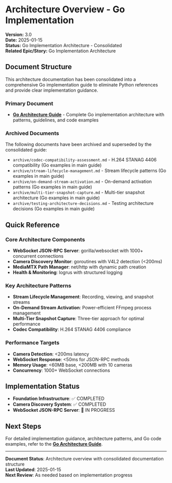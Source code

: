 # Architecture Overview - Go Implementation

**Version:** 3.0  
**Date:** 2025-01-15  
**Status:** Go Implementation Architecture - Consolidated  
**Related Epic/Story:** Go Implementation Architecture  

## Document Structure

This architecture documentation has been consolidated into a comprehensive Go implementation guide to eliminate Python references and provide clear implementation guidance.

### Primary Document
- **[Go Architecture Guide](go-architecture-guide.md)** - Complete Go implementation architecture with patterns, guidelines, and code examples

### Archived Documents
The following documents have been archived and superseded by the consolidated guide:
- `archive/codec-compatibility-assessment.md` - H.264 STANAG 4406 compatibility (Go examples in main guide)
- `archive/stream-lifecycle-management.md` - Stream lifecycle patterns (Go examples in main guide)
- `archive/on-demand-stream-activation.md` - On-demand activation patterns (Go examples in main guide)
- `archive/multi-tier-snapshot-capture.md` - Multi-tier snapshot architecture (Go examples in main guide)
- `archive/testing-architecture-decisions.md` - Testing architecture decisions (Go examples in main guide)

## Quick Reference

### Core Architecture Components
- **WebSocket JSON-RPC Server**: gorilla/websocket with 1000+ concurrent connections
- **Camera Discovery Monitor**: goroutines with V4L2 detection (<200ms)
- **MediaMTX Path Manager**: net/http with dynamic path creation
- **Health & Monitoring**: logrus with structured logging

### Key Architecture Patterns
- **Stream Lifecycle Management**: Recording, viewing, and snapshot streams
- **On-Demand Stream Activation**: Power-efficient FFmpeg process management
- **Multi-Tier Snapshot Capture**: Three-tier approach for optimal performance
- **Codec Compatibility**: H.264 STANAG 4406 compliance

### Performance Targets
- **Camera Detection**: <200ms latency
- **WebSocket Response**: <50ms for JSON-RPC methods
- **Memory Usage**: <60MB base, <200MB with 10 cameras
- **Concurrency**: 1000+ WebSocket connections

## Implementation Status

- **Foundation Infrastructure**: ✅ COMPLETED
- **Camera Discovery System**: ✅ COMPLETED
- **WebSocket JSON-RPC Server**: 🔄 IN PROGRESS

## Next Steps

For detailed implementation guidance, architecture patterns, and Go code examples, refer to the **[Go Architecture Guide](go-architecture-guide.md)**.

---

**Document Status**: Architecture overview with consolidated documentation structure  
**Last Updated**: 2025-01-15  
**Next Review**: As needed based on implementation progress
